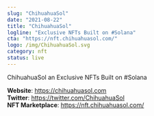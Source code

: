 ```yaml
---
slug: "ChihuahuaSol"
date: "2021-08-22"
title: "ChihuahuaSol"
logline: "Exclusive NFTs Built on #Solana"
cta: "https://nft.chihuahuasol.com/"
logo: /img/ChihuahuaSol.svg
category: nft
status: live
---
```


ChihuahuaSol an Exclusive NFTs Built on #Solana

<b>Website</b>: https://chihuahuasol.com </br>
<b>Twitter</b>: https://twitter.com/ChihuahuaSol </br>
<b>NFT Marketplace</b>: https://nft.chihuahuasol.com/ </br>